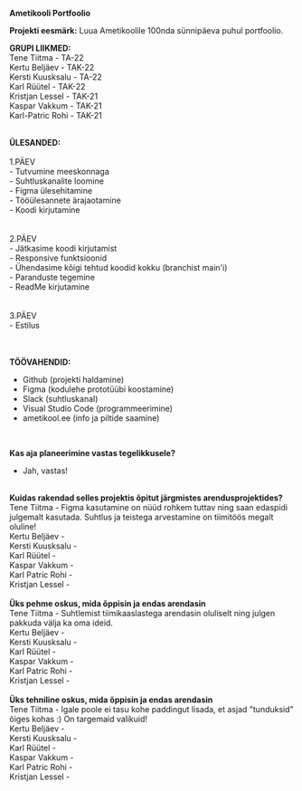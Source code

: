 <b>Ametikooli Portfoolio</b>

<b>Projekti eesmärk:</b>
Luua Ametikoolile 100nda sünnipäeva puhul portfoolio.


<b>GRUPI LIIKMED:</b><br>
Tene Tiitma - TA-22<br>
Kertu Beljäev - TAK-22<br>
Kersti Kuusksalu - TA-22<br>
Karl Rüütel - TAK-22<br>
Kristjan Lessel - TAK-21<br>
Kaspar Vakkum - TAK-21<br>
Karl-Patric Rohi - TAK-21<br>


<br>
<b>ÜLESANDED:</b><br><br>
1.PÄEV<br>
  - Tutvumine meeskonnaga<br>
  - Suhtluskanalite loomine<br>
  - Figma ülesehitamine<br>
  - Tööülesannete ärajaotamine<br>
  - Koodi kirjutamine<br>
  <br><br>
2.PÄEV<br>
  - Jätkasime koodi kirjutamist<br>
  - Responsive funktsioonid<br>
  - Ühendasime kõigi tehtud koodid kokku (branchist main'i)<br>
  - Paranduste tegemine<br>
  - ReadMe kirjutamine<br>
  <br><br>
3.PÄEV<br>
  - Estilus<br>
  
  <br><br>
<b>TÖÖVAHENDID:</b>
 - Github (projekti haldamine)
 - Figma (kodulehe prototüübi koostamine)
 - Slack (suhtluskanal)
 - Visual Studio Code (programmeerimine)
 - ametikool.ee (info ja piltide saamine)
 <br>
 
<b>Kas aja planeerimine vastas tegelikkusele?</b>
  - Jah, vastas!
 
 <br>
 <b>Kuidas rakendad selles projektis õpitut järgmistes arendusprojektides?</b>
 <br>Tene Tiitma - Figma kasutamine on nüüd rohkem tuttav ning saan edaspidi julgemalt kasutada. Suhtlus ja teistega arvestamine on tiimitöös megalt oluline!
 <br>Kertu Beljäev -
 <br>Kersti Kuusksalu -
 <br>Karl Rüütel -
 <br>Kaspar Vakkum -
 <br>Karl Patric Rohi -
 <br>Kristjan Lessel -
 <br>
 
 <br>
 <b>Üks pehme oskus, mida õppisin ja endas arendasin</b>
 <br>Tene Tiitma - Suhtlemist tiimikaaslastega arendasin oluliselt ning julgen pakkuda välja ka oma ideid.
 <br>Kertu Beljäev -
 <br>Kersti Kuusksalu -
 <br>Karl Rüütel -
 <br>Kaspar Vakkum -
 <br>Karl Patric Rohi -
 <br>Kristjan Lessel -
 <br>
 
 <br>
 <b>Üks tehniline oskus, mida õppisin ja endas arendasin</b>
 <br>Tene Tiitma - Igale poole ei tasu kohe paddingut lisada, et asjad "tunduksid" õiges kohas :) On targemaid valikuid!
 <br>Kertu Beljäev -
 <br>Kersti Kuusksalu -
 <br>Karl Rüütel -
 <br>Kaspar Vakkum -
 <br>Karl Patric Rohi -
 <br>Kristjan Lessel -
 
 
 
